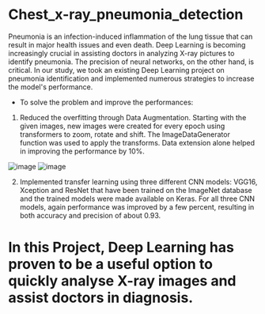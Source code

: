 # Chest_x-ray_pneumonia_detection

Pneumonia is an infection-induced inflammation of the lung tissue that can result in major health issues and even death. Deep Learning is becoming increasingly crucial in assisting doctors in analyzing X-ray pictures to identify pneumonia. The precision of neural networks, on the other hand, is critical. In our study, we took an existing Deep Learning project on pneumonia identification and implemented numerous strategies to increase the model's performance.

* To solve the problem and improve the performances:
1. Reduced the overfitting through Data Augmentation.
   Starting with the given images, new images were created for every epoch using transformers to zoom, rotate and shift. The ImageDataGenerator function was used to apply the transforms. Data extension alone helped in improving the performance by 10%.


![image](https://user-images.githubusercontent.com/80577092/194007364-fee86b20-85cf-4cfc-829b-49d5c080b032.png)
![image](https://user-images.githubusercontent.com/80577092/194007428-f5228fb7-4558-43fa-b427-a7fb5c753d4c.png)


2. Implemented transfer learning using three different CNN models: VGG16, Xception and ResNet that have been trained on the ImageNet database and the trained models were made available on Keras. 
For all three CNN models, again performance was improved by a few percent, resulting in both accuracy and precision of about 0.93.

# In this Project, Deep Learning has proven to be a useful option to quickly analyse X-ray images and assist doctors in diagnosis.

